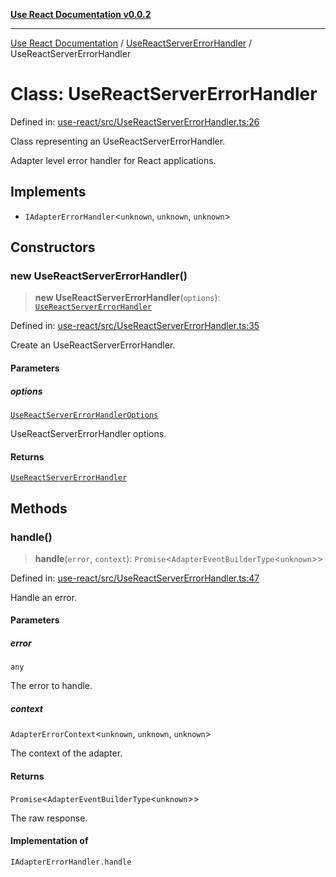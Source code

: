 [**Use React Documentation v0.0.2**](../../README.md)

***

[Use React Documentation](../../modules.md) / [UseReactServerErrorHandler](../README.md) / UseReactServerErrorHandler

# Class: UseReactServerErrorHandler

Defined in: [use-react/src/UseReactServerErrorHandler.ts:26](https://github.com/stonemjs/use-react/blob/50c96852bd65a75b7f2a00786393fb0c90af6da8/src/UseReactServerErrorHandler.ts#L26)

Class representing an UseReactServerErrorHandler.

Adapter level error handler for React applications.

## Implements

- `IAdapterErrorHandler`\<`unknown`, `unknown`, `unknown`\>

## Constructors

### new UseReactServerErrorHandler()

> **new UseReactServerErrorHandler**(`options`): [`UseReactServerErrorHandler`](UseReactServerErrorHandler.md)

Defined in: [use-react/src/UseReactServerErrorHandler.ts:35](https://github.com/stonemjs/use-react/blob/50c96852bd65a75b7f2a00786393fb0c90af6da8/src/UseReactServerErrorHandler.ts#L35)

Create an UseReactServerErrorHandler.

#### Parameters

##### options

[`UseReactServerErrorHandlerOptions`](../interfaces/UseReactServerErrorHandlerOptions.md)

UseReactServerErrorHandler options.

#### Returns

[`UseReactServerErrorHandler`](UseReactServerErrorHandler.md)

## Methods

### handle()

> **handle**(`error`, `context`): `Promise`\<`AdapterEventBuilderType`\<`unknown`\>\>

Defined in: [use-react/src/UseReactServerErrorHandler.ts:47](https://github.com/stonemjs/use-react/blob/50c96852bd65a75b7f2a00786393fb0c90af6da8/src/UseReactServerErrorHandler.ts#L47)

Handle an error.

#### Parameters

##### error

`any`

The error to handle.

##### context

`AdapterErrorContext`\<`unknown`, `unknown`, `unknown`\>

The context of the adapter.

#### Returns

`Promise`\<`AdapterEventBuilderType`\<`unknown`\>\>

The raw response.

#### Implementation of

`IAdapterErrorHandler.handle`
